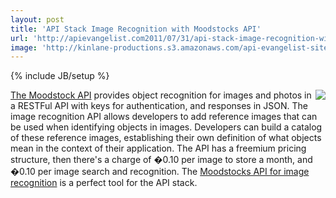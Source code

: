 ```yaml
---
layout: post
title: 'API Stack Image Recognition with Moodstocks API'
url: 'http://apievangelist.com2011/07/31/api-stack-image-recognition-with-moodstocks-api/'
image: 'http://kinlane-productions.s3.amazonaws.com/api-evangelist-site/blog/Moodstocks-Logo.png'
---
```

{% include JB/setup %}
<a title="Moodstock API" href="http://www.moodstocks.com/"><img src="http://kinlane-productions.s3.amazonaws.com/api-evangelist/moodstocks/Moodstocks-Logo.png"  align="right" /></a><a title="Moodstock API" href="http://www.moodstocks.com/">The Moodstock API</a> provides object recognition for images and photos in a RESTFul API with keys for authentication, and responses in JSON.
The image recognition API allows developers to add reference images that can be used when identifying objects in images. Developers can build a catalog of these reference images, establishing their own definition of what objects mean in the context of their application.
The API has a freemium pricing structure, then there's a charge of �0.10 per image to store a month, and �0.10 per image search and recognition.
The <a title="Moodstocks API for image recognition" href="http://www.moodstocks.com/">Moodstocks API for image recognition</a> is a perfect tool for the API stack.
